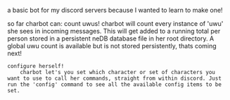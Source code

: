 a basic bot for my discord servers because I wanted to learn to make one!

so far charbot can:
    count uwus!
        charbot will count every instance of 'uwu' she sees in incoming messages. This will get added to a running total per person stored in a persistent neDB database file in her root directory. A global uwu count is available but is not stored persistently, thats coming next!

    configure herself!
        charbot let's you set which character or set of characters you want to use to call her commands, straight from within discord. Just run the 'config' command to see all the available config items to be set.